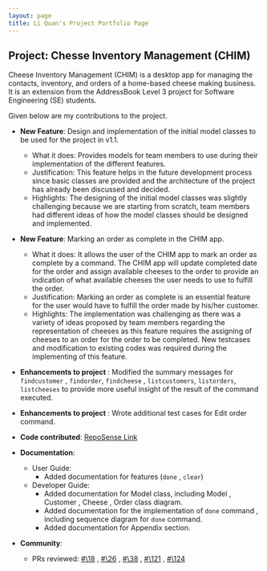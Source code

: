 ```yaml
---
layout: page
title: Li Quan's Project Portfolio Page
---
```


## Project: Chesse Inventory Management (CHIM)

Cheese Inventory Management (CHIM) is a desktop app for managing the contacts, inventory, and orders of a home-based
cheese making business. It is an extension from the AddressBook Level 3 project for Software Engineering (SE) students.

Given below are my contributions to the project.

* **New Feature**: Design and implementation of the initial model classes to be used for the project in v1.1.
    * What it does: Provides models for team members to use during their implementation of the different features.
    * Justification: This feature helps in the future development process since basic classes are provided and 
      the architecture of the project has already been discussed and decided.
    * Highlights: The designing of the initial model classes was slightly challenging because we are starting from scratch, 
      team members had different ideas of how the model classes should be designed and implemented. 
      
* **New Feature**: Marking an order as complete in the CHIM app.
    * What it does: It allows the user of the CHIM app to mark an order as complete by a command. 
      The CHIM app will update completed date for the order and assign available cheeses to the order 
      to provide an indication of what available cheeses the user needs to use to fulfill the order.
    * Justification: Marking an order as complete is an essential feature for the user would have to fulfill 
      the order made by his/her customer.
    * Highlights: The implementation was challenging as there was a variety of ideas proposed by team members 
      regarding the representation of cheeses as this feature requires the assigning of cheeses to an order for the order to be completed.
      New testcases and modification to existing codes was required during the implementing of this feature.

* **Enhancements to project** : Modified the summary messages for `findcustomer` , `findorder`, `findcheese` , `listcustomers`,
  `listorders`, `listcheeses` to provide more useful insight of the result of the command executed. 
  
* **Enhancements to project** : Wrote additional test cases for Edit order command. 

* **Code contributed**: [RepoSense Link](https://nus-cs2103-ay2021s2.github.io/tp-dashboard/?search=AhQuanz&sort=groupTitle&sortWithin=title&timeframe=commit&mergegroup=&groupSelect=groupByRepos&breakdown=true&checkedFileTypes=docs~functional-code~test-code~other&since=2021-02-19)

* **Documentation**: 
  * User Guide:
    * Added documentation for features (`done` , `clear`) 
  * Developer Guide: 
    * Added documentation for Model class, including Model , Customer , Cheese , Order class diagram. 
    * Added documentation for the implementation of `done` command , including sequence diagram for `done` command. 
    * Added documentation for Appendix section.
    
* **Community**:
  * PRs reviewed: [#\18](https://github.com/AY2021S2-CS2103-W16-2/tp/pull/18)
    , [#\26](https://github.com/AY2021S2-CS2103-W16-2/tp/pull/26)
    , [#\38](https://github.com/AY2021S2-CS2103-W16-2/tp/pull/38)
    , [#\121](https://github.com/AY2021S2-CS2103-W16-2/tp/pull/121)
    , [#\124](https://github.com/AY2021S2-CS2103-W16-2/tp/pull/124)
